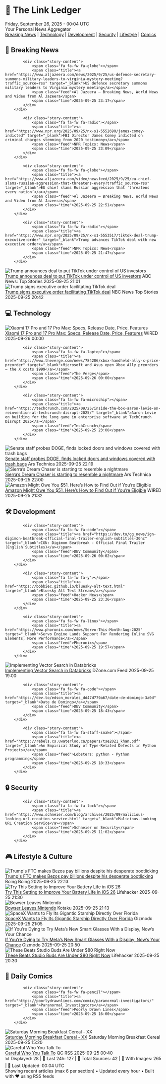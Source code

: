 <!-- Processing 54 RSS feeds at 2025-09-26 00:04:30 UTC -->
<!-- Processing: XKCD -->
<!-- Processing: Saturday Morning Breakfast Cereal -->
<!-- Processing: Garfield -->
<!-- Processing: Dilbert -->
<!-- Processing: BBC World News -->
<!-- Processing: Al Jazeera Breaking News -->
<!-- Processing: NPR News -->
<!-- Processing: Reuters World News -->
<!-- Processing: TechCrunch -->
<!-- Processing: The Verge -->
<!-- Processing: O'Reilly Radar -->
<!-- Processing: WIRED -->
<!-- Processing: Lobsters Python -->
<!-- Processing: Hacker News -->
<!-- Processing: Dev.to -->
<!-- Processing: Phoronix Linux News -->
<!-- Processing: It's FOSS -->
<!-- Processing: OMG! Ubuntu -->
<!-- Processing: DistroWatch -->
<!-- Processing: Red Hat Blog -->
<!-- Processing: GitHub Blog -->
<!-- Processing: GitLab Blog -->
<!-- Processing: Coding Horror -->
<!-- Processing: Krebs on Security -->
<!-- Generated 8 new posts out of 24 feeds processed -->
<div class="newspaper-header">
    <h1 class="newspaper-title">📰 The Link Ledger</h1>
    <div class="newspaper-date">Friday, September 26, 2025 - 00:04 UTC</div>
    <div class="newspaper-subtitle">Your Personal News Aggregator</div>
</div>

<div class="newspaper-nav">
    <a href="#breaking">Breaking News</a> |
    <a href="#tech">Technology</a> |
    <a href="#dev">Development</a> |
    <a href="#security">Security</a> |
    <a href="#lifestyle">Lifestyle</a> |
    <a href="#webcomics">Comics</a>
</div>

<div class="news-section breaking-news" id="breaking">
<h2 class="section-header">🚨 Breaking News</h2>
<div class="stories-container">
<div class="story">
            
            <div class="story-content">
                <span class="fa fa-fw fa-globe"></span>
                <span class="title"><a href="https://www.aljazeera.com/news/2025/9/25/us-defence-secretary-summons-military-leaders-to-virginia-mystery-meeting?traffic_source=rss" target="_blank">US defence secretary summons military leaders to Virginia mystery meeting</a></span>
                <span class="feed">Al Jazeera – Breaking News, World News and Video from Al Jazeera</span>
                <span class="time">2025-09-25 23:17</span>
            </div>
        </div>
<div class="story">
            
            <div class="story-content">
                <span class="fa fa-fw fa-radio"></span>
                <span class="title"><a href="https://www.npr.org/2025/09/25/nx-s1-5552690/james-comey-indicted" target="_blank">FBI Director James Comey indicted on criminal charges stemming from 2020 testimony</a></span>
                <span class="feed">NPR Topics: News</span>
                <span class="time">2025-09-25 23:09</span>
            </div>
        </div>
<div class="story">
            
            <div class="story-content">
                <span class="fa fa-fw fa-globe"></span>
                <span class="title"><a href="https://www.aljazeera.com/video/newsfeed/2025/9/25/eu-chief-slams-russian-aggression-that-threatens-every?traffic_source=rss" target="_blank">EU chief slams Russian aggression that ‘threatens every nation’</a></span>
                <span class="feed">Al Jazeera – Breaking News, World News and Video from Al Jazeera</span>
                <span class="time">2025-09-25 22:51</span>
            </div>
        </div>
<div class="story">
            
            <div class="story-content">
                <span class="fa fa-fw fa-radio"></span>
                <span class="title"><a href="https://www.npr.org/2025/09/25/nx-s1-5553517/tiktok-deal-trump-executive-order" target="_blank">Trump advances TikTok deal with new executive order</a></span>
                <span class="feed">NPR Topics: News</span>
                <span class="time">2025-09-25 21:47</span>
            </div>
        </div>
<div class="story">
            <img src="https://s.abcnews.com/images/US/donald-trump-35-gty-gmh-250925_1758832918848_hpMain_4x3t_384.jpg" alt="Trump announces deal to put TikTok under control of US investors" class="story-image" loading="lazy" onerror="this.style.display='none'">
            <div class="story-content">
                <span class="fa fa-fw fa-tv"></span>
                <span class="title"><a href="https://abcnews.go.com/Business/trump-announces-deal-hand-tiktok-us-investors/story?id=125924104" target="_blank">Trump announces deal to put TikTok under control of US investors</a></span>
                <span class="feed">ABC News: Top Stories</span>
                <span class="time">2025-09-25 21:01</span>
            </div>
        </div>
<div class="story">
            <img src="https://media-cldnry.s-nbcnews.com/image/upload/t_fit_1500w/rockcms/2025-09/250924-trump-tiktok-gk-f1f2e8.jpg" alt="Trump signs executive order facilitating TikTok deal" class="story-image" loading="lazy" onerror="this.style.display='none'">
            <div class="story-content">
                <span class="fa fa-fw fa-broadcast-tower"></span>
                <span class="title"><a href="https://www.nbcnews.com/tech/tech-news/trump-signs-executive-order-tiktok-deal-know-rcna233518" target="_blank">Trump signs executive order facilitating TikTok deal</a></span>
                <span class="feed">NBC News Top Stories</span>
                <span class="time">2025-09-25 20:42</span>
            </div>
        </div>
</div>
</div>
<div class="news-section tech-news" id="tech">
<h2 class="section-header">💻 Technology</h2>
<div class="stories-container">
<div class="story">
            <img src="https://media.wired.com/photos/68d5b27a23cd21f041c06ba4/master/pass/Xiaomi%2017%20Pro%20and%20Pro%20Max%203%20SOURCE%20Simon%20Hill.png" alt="Xiaomi 17 Pro and 17 Pro Max: Specs, Release Date, Price, Features" class="story-image" loading="lazy" onerror="this.style.display='none'">
            <div class="story-content">
                <span class="fa fa-fw fa-bolt"></span>
                <span class="title"><a href="https://www.wired.com/story/xiaomi-17-pro-max-hands-on/" target="_blank">Xiaomi 17 Pro and 17 Pro Max: Specs, Release Date, Price, Features</a></span>
                <span class="feed">WIRED</span>
                <span class="time">2025-09-26 00:00</span>
            </div>
        </div>
<div class="story">
            
            <div class="story-content">
                <span class="fa fa-fw fa-laptop"></span>
                <span class="title"><a href="https://www.theverge.com/news/784286/xbox-handheld-ally-x-price-preorder" target="_blank">Microsoft and Asus open Xbox Ally preorders — the X costs $999</a></span>
                <span class="feed">The Verge</span>
                <span class="time">2025-09-26 00:00</span>
            </div>
        </div>
<div class="story">
            
            <div class="story-content">
                <span class="fa fa-fw fa-microchip"></span>
                <span class="title"><a href="https://techcrunch.com/2025/09/25/inside-the-box-aaron-levie-on-reinvention-at-techcrunch-disrupt-2025/" target="_blank">Aaron Levie on building for the long game in enterprise software at TechCrunch Disrupt 2025</a></span>
                <span class="feed">TechCrunch</span>
                <span class="time">2025-09-25 23:00</span>
            </div>
        </div>
<div class="story">
            <img src="https://cdn.arstechnica.net/wp-content/uploads/2025/02/delete-doge-scaled-500x500-1740426654.jpg" alt="Senate staff probes DOGE, finds locked doors and windows covered with trash bags" class="story-image" loading="lazy" onerror="this.style.display='none'">
            <div class="story-content">
                <span class="fa fa-fw fa-cog"></span>
                <span class="title"><a href="https://arstechnica.com/tech-policy/2025/09/senate-staff-probes-doge-finds-locked-doors-and-windows-covered-with-trash-bags/" target="_blank">Senate staff probes DOGE, finds locked doors and windows covered with trash bags</a></span>
                <span class="feed">Ars Technica</span>
                <span class="time">2025-09-25 22:19</span>
            </div>
        </div>
<div class="story">
            <img src="https://cdn.arstechnica.net/wp-content/uploads/2023/10/dcart1-500x500.jpeg" alt="Sierra’s Dream Chaser is starting to resemble a nightmare" class="story-image" loading="lazy" onerror="this.style.display='none'">
            <div class="story-content">
                <span class="fa fa-fw fa-cog"></span>
                <span class="title"><a href="https://arstechnica.com/space/2025/09/sierras-dream-chaser-is-starting-to-resemble-a-nightmare/" target="_blank">Sierra’s Dream Chaser is starting to resemble a nightmare</a></span>
                <span class="feed">Ars Technica</span>
                <span class="time">2025-09-25 22:00</span>
            </div>
        </div>
<div class="story">
            <img src="https://media.wired.com/photos/68d5af32c6e5bd391ecac57a/master/pass/Amazon-May-Owe-You-Money-Gear-2234419194.jpg" alt="Amazon Might Owe You $51. Here’s How to Find Out if You’re Eligible" class="story-image" loading="lazy" onerror="this.style.display='none'">
            <div class="story-content">
                <span class="fa fa-fw fa-bolt"></span>
                <span class="title"><a href="https://www.wired.com/story/amazon-might-owe-you-find-out-if-youre-eligible/" target="_blank">Amazon Might Owe You $51. Here’s How to Find Out if You’re Eligible</a></span>
                <span class="feed">WIRED</span>
                <span class="time">2025-09-25 21:32</span>
            </div>
        </div>
</div>
</div>
<div class="news-section dev-news" id="dev">
<h2 class="section-header">🛠️ Development</h2>
<div class="stories-container">
<div class="story">
            
            <div class="story-content">
                <span class="fa fa-fw fa-code"></span>
                <span class="title"><a href="https://dev.to/gg_news/ign-digimon-beatbreak-official-final-trailer-english-subtitles-30hc" target="_blank">IGN: Digimon Beatbreak - Official Final Trailer (English Subtitles)</a></span>
                <span class="feed">DEV Community</span>
                <span class="time">2025-09-26 00:02</span>
            </div>
        </div>
<div class="story">
            
            <div class="story-content">
                <span class="fa fa-fw fa-y"></span>
                <span class="title"><a href="https://bobbiec.github.io/bluesky-alt-text.html" target="_blank">Bluesky Alt Text Stream</a></span>
                <span class="feed">Hacker News</span>
                <span class="time">2025-09-25 23:36</span>
            </div>
        </div>
<div class="story">
            
            <div class="story-content">
                <span class="fa fa-fw fa-linux"></span>
                <span class="title"><a href="https://www.phoronix.com/news/Servo-This-Month-Aug-2025" target="_blank">Servo Engine Lands Support For Rendering Inline SVG Elements, More Performance</a></span>
                <span class="feed">Phoronix</span>
                <span class="time">2025-09-25 19:57</span>
            </div>
        </div>
<div class="story">
            <img src="https://dz2cdn1.dzone.com/thumbnail?fid=18657219&w=600" alt="Implementing Vector Search in Databricks" class="story-image" loading="lazy" onerror="this.style.display='none'">
            <div class="story-content">
                <span class="fa fa-fw fa-newspaper"></span>
                <span class="title"><a href="https://dzone.com/articles/implementing-vector-search-in-databricks" target="_blank">Implementing Vector Search in Databricks</a></span>
                <span class="feed">DZone.com Feed</span>
                <span class="time">2025-09-25 19:00</span>
            </div>
        </div>
<div class="story">
            
            <div class="story-content">
                <span class="fa fa-fw fa-code"></span>
                <span class="title"><a href="https://dev.to/edson_morales_dd47d779a67/date-de-domingo-3a0d" target="_blank">Date de Domingo</a></span>
                <span class="feed">DEV Community</span>
                <span class="time">2025-09-25 18:43</span>
            </div>
        </div>
<div class="story">
            
            <div class="story-content">
                <span class="fa fa-fw fa-staff-snake"></span>
                <span class="title"><a href="https://rebels.cs.uwaterloo.ca/papers/tse2021_khan.pdf" target="_blank">An Empirical Study of Type-Related Defects in Python Projects</a></span>
                <span class="feed">Lobsters: python - Python programming</span>
                <span class="time">2025-09-25 18:33</span>
            </div>
        </div>
</div>
</div>
<div class="news-section security-news" id="security">
<h2 class="section-header">🔒 Security</h2>
<div class="stories-container">
<div class="story">
            
            <div class="story-content">
                <span class="fa fa-fw fa-lock"></span>
                <span class="title"><a href="https://www.schneier.com/blog/archives/2025/09/malicious-looking-url-creation-service.html" target="_blank">Malicious-Looking URL Creation Service</a></span>
                <span class="feed">Schneier on Security</span>
                <span class="time">2025-09-25 11:02</span>
            </div>
        </div>
</div>
</div>
<div class="news-section lifestyle-news" id="lifestyle">
<h2 class="section-header">🎮 Lifestyle & Culture</h2>
<div class="stories-container">
<div class="story">
            <img src="https://i0.wp.com/boingboing.net/wp-content/uploads/2025/09/bezos.jpg?fit=1200%2C800&amp;quality=60&amp;ssl=1" alt="Trump&#x27;s FTC makes Bezos pay billions despite his desperate bootlicking" class="story-image" loading="lazy" onerror="this.style.display='none'">
            <div class="story-content">
                <span class="fa fa-fw fa-arrow-right"></span>
                <span class="title"><a href="https://boingboing.net/2025/09/25/trumps-ftc-makes-bezos-pay-billions-despite-his-desperate-bootlicking.html" target="_blank">Trump&#x27;s FTC makes Bezos pay billions despite his desperate bootlicking</a></span>
                <span class="feed">Boing Boing</span>
                <span class="time">2025-09-25 22:13</span>
            </div>
        </div>
<div class="story">
            <img src="https://lifehacker.com/imagery/articles/01K6194S3JWFN0ATTBNCSCNW6P/hero-image.jpg" alt="Try This Setting to Improve Your Battery Life in iOS 26" class="story-image" loading="lazy" onerror="this.style.display='none'">
            <div class="story-content">
                <span class="fa fa-fw fa-life-ring"></span>
                <span class="title"><a href="https://lifehacker.com/tech/try-the-adaptive-power-setting-to-improve-battery-life-in-ios-26?utm_medium=RSS" target="_blank">Try This Setting to Improve Your Battery Life in iOS 26</a></span>
                <span class="feed">Lifehacker</span>
                <span class="time">2025-09-25 21:30</span>
            </div>
        </div>
<div class="story">
            <img src="https://kotaku.com/app/uploads/2025/09/Doug.jpg" alt="Bowser Leaves Nintendo" class="story-image" loading="lazy" onerror="this.style.display='none'">
            <div class="story-content">
                <span class="fa fa-fw fa-gamepad"></span>
                <span class="title"><a href="https://kotaku.com/bowser-leaves-nintendo-of-america-2000628868" target="_blank">Bowser Leaves Nintendo</a></span>
                <span class="feed">Kotaku</span>
                <span class="time">2025-09-25 21:13</span>
            </div>
        </div>
<div class="story">
            <img src="https://gizmodo.com/app/uploads/2025/08/starship-spacex-flight10-1280x853.jpg" alt="SpaceX Wants to Fly Its Gigantic Starship Directly Over Florida" class="story-image" loading="lazy" onerror="this.style.display='none'">
            <div class="story-content">
                <span class="fa fa-fw fa-computer"></span>
                <span class="title"><a href="https://gizmodo.com/spacex-wants-to-fly-its-gigantic-starship-directly-over-florida-2000663730" target="_blank">SpaceX Wants to Fly Its Gigantic Starship Directly Over Florida</a></span>
                <span class="feed">Gizmodo</span>
                <span class="time">2025-09-25 21:05</span>
            </div>
        </div>
<div class="story">
            <img src="https://gizmodo.com/app/uploads/2025/09/ray-ban-display-hero-1280x853.jpg" alt="If You’re Dying to Try Meta’s New Smart Glasses With a Display, Now’s Your Chance" class="story-image" loading="lazy" onerror="this.style.display='none'">
            <div class="story-content">
                <span class="fa fa-fw fa-computer"></span>
                <span class="title"><a href="https://gizmodo.com/meta-ray-ban-display-demo-pop-up-locations-store-opening-dates-and-time-2000663365" target="_blank">If You’re Dying to Try Meta’s New Smart Glasses With a Display, Now’s Your Chance</a></span>
                <span class="feed">Gizmodo</span>
                <span class="time">2025-09-25 20:50</span>
            </div>
        </div>
<div class="story">
            <img src="https://lifehacker.com/imagery/articles/01K614WGM02G2FBGQP0DTQJFAT/hero-image.png" alt="These Beats Studio Buds Are Under $80 Right Now" class="story-image" loading="lazy" onerror="this.style.display='none'">
            <div class="story-content">
                <span class="fa fa-fw fa-life-ring"></span>
                <span class="title"><a href="https://lifehacker.com/tech/beats-studio-buds-amazon-deal?utm_medium=RSS" target="_blank">These Beats Studio Buds Are Under $80 Right Now</a></span>
                <span class="feed">Lifehacker</span>
                <span class="time">2025-09-25 20:30</span>
            </div>
        </div>
</div>
</div>
<div class="news-section webcomics-section" id="webcomics">
<h2 class="section-header">🎨 Daily Comics</h2>
<div class="stories-container">
<div class="story">
            
            <div class="story-content">
                <span class="fa fa-fw fa-pencil"></span>
                <span class="title"><a href="https://poorlydrawnlines.com/comic/paranormal-investigators/" target="_blank">Paranormal Investigators</a></span>
                <span class="feed">Poorly Drawn Lines</span>
                <span class="time">2025-09-25 16:00</span>
            </div>
        </div>
<div class="story">
            <img src="https://www.smbc-comics.com/comics/1758817442-20250925.png" alt="Saturday Morning Breakfast Cereal - XX" class="story-image" loading="lazy" onerror="this.style.display='none'">
            <div class="story-content">
                <span class="fa fa-fw fa-smile"></span>
                <span class="title"><a href="https://www.smbc-comics.com/comic/xx" target="_blank">Saturday Morning Breakfast Cereal - XX</a></span>
                <span class="feed">Saturday Morning Breakfast Cereal</span>
                <span class="time">2025-09-25 15:20</span>
            </div>
        </div>
<div class="story">
            <img src="http://www.questionablecontent.net/comics/5665.png" alt="Careful Who You Talk To" class="story-image" loading="lazy" onerror="this.style.display='none'">
            <div class="story-content">
                <span class="fa fa-fw fa-music"></span>
                <span class="title"><a href="http://questionablecontent.net/view.php?comic=5665" target="_blank">Careful Who You Talk To</a></span>
                <span class="feed">QC RSS</span>
                <span class="time">2025-09-25 00:40</span>
            </div>
        </div>
</div>
</div>

<div class="newspaper-footer">
    <div class="stats">
        📊 Displayed: 28 | 📅 Last 24h: 127 | 📡 Total Sources: 42 | 📸 With Images: 265 |
        🔄 Last Updated: 00:04 UTC
    </div>
    <div class="footer-note">
        Showing recent articles (max 6 per section) • Updated every hour • Built with ❤️ using RSS feeds
    </div>
</div>
